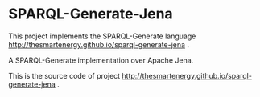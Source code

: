 # SPARQL-Generate-Jena

This project implements the SPARQL-Generate language http://thesmartenergy.github.io/sparql-generate-jena .

A SPARQL-Generate implementation over Apache Jena.

This is the source code of project http://thesmartenergy.github.io/sparql-generate-jena .

